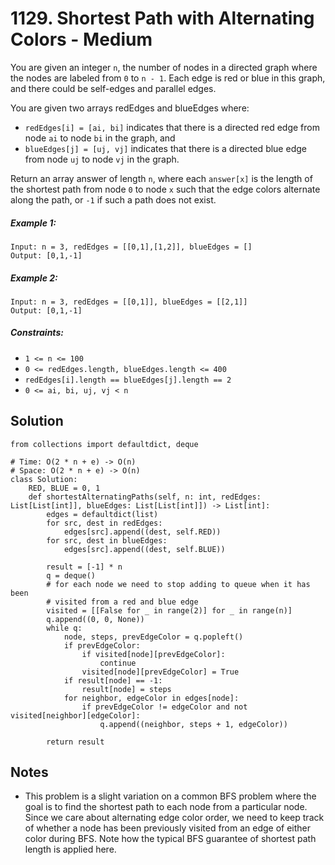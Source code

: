 # 1129. Shortest Path with Alternating Colors - Medium

You are given an integer `n`, the number of nodes in a directed graph where the nodes are labeled from `0` to `n - 1`. Each edge is red or blue in this graph, and there could be self-edges and parallel edges.

You are given two arrays redEdges and blueEdges where:

- `redEdges[i] = [ai, bi]` indicates that there is a directed red edge from node `ai` to node `bi` in the graph, and
- `blueEdges[j] = [uj, vj]` indicates that there is a directed blue edge from node `uj` to node `vj` in the graph.

Return an array answer of length `n`, where each `answer[x]` is the length of the shortest path from node `0` to node `x` such that the edge colors alternate along the path, or `-1` if such a path does not exist.

##### Example 1:

```
Input: n = 3, redEdges = [[0,1],[1,2]], blueEdges = []
Output: [0,1,-1]
```

##### Example 2:

```
Input: n = 3, redEdges = [[0,1]], blueEdges = [[2,1]]
Output: [0,1,-1]
```

##### Constraints:

- `1 <= n <= 100`
- `0 <= redEdges.length, blueEdges.length <= 400`
- `redEdges[i].length == blueEdges[j].length == 2`
- `0 <= ai, bi, uj, vj < n`

## Solution

```
from collections import defaultdict, deque

# Time: O(2 * n + e) -> O(n)
# Space: O(2 * n + e) -> O(n)
class Solution:
    RED, BLUE = 0, 1
    def shortestAlternatingPaths(self, n: int, redEdges: List[List[int]], blueEdges: List[List[int]]) -> List[int]:
        edges = defaultdict(list)
        for src, dest in redEdges:
            edges[src].append((dest, self.RED))
        for src, dest in blueEdges:
            edges[src].append((dest, self.BLUE))

        result = [-1] * n
        q = deque()
        # for each node we need to stop adding to queue when it has been 
        # visited from a red and blue edge
        visited = [[False for _ in range(2)] for _ in range(n)]
        q.append((0, 0, None))
        while q:
            node, steps, prevEdgeColor = q.popleft()
            if prevEdgeColor: 
                if visited[node][prevEdgeColor]:
                    continue
                visited[node][prevEdgeColor] = True
            if result[node] == -1:
                result[node] = steps
            for neighbor, edgeColor in edges[node]:
                if prevEdgeColor != edgeColor and not visited[neighbor][edgeColor]:
                    q.append((neighbor, steps + 1, edgeColor))
                    
        return result
```

## Notes
- This problem is a slight variation on a common BFS problem where the goal is to find the shortest path to each node from a particular node. Since we care about alternating edge color order, we need to keep track of whether a node has been previously visited from an edge of either color during BFS. Note how the typical BFS guarantee of shortest path length is applied here.